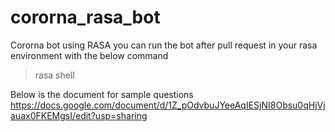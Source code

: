 # cororna_rasa_bot

Cororna bot using RASA
you can run the bot after pull request in your rasa environment with the below command 
>rasa shell

Below is the document for sample questions
https://docs.google.com/document/d/1Z_pOdvbuJYeeAqIESjNI8Obsu0qHjVjauax0FKEMgsI/edit?usp=sharing
